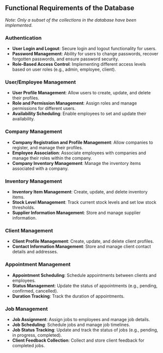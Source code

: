 ## Functional Requirements of the Database

*Note: Only a subset of the collections in the database have been implemented.*

### Authentication

- **User Login and Logout**: Secure login and logout functionality for users.
- **Password Management**: Ability for users to change passwords, recover forgotten passwords, and ensure password security.
- **Role-Based Access Control**: Implementing different access levels based on user roles (e.g., admin, employee, client).

### User/Employee Management

- **User Profile Management**: Allow users to create, update, and delete their profiles.
- **Role and Permission Management**: Assign roles and manage permissions for different users.
- **Availability Scheduling**: Enable employees to set and update their availability.

### Company Management

- **Company Registration and Profile Management**: Allow companies to register, and manage their profiles.
- **Employee Association**: Associate employees with companies and manage their roles within the company.
- **Company Inventory Management**: Manage the inventory items associated with a company.

### Inventory Management

- **Inventory Item Management**: Create, update, and delete inventory items.
- **Stock Level Management**: Track current stock levels and set low stock thresholds.
- **Supplier Information Management**: Store and manage supplier information.

### Client Management

- **Client Profile Management**: Create, update, and delete client profiles.
- **Contact Information Management**: Store and manage client contact details and addresses.

### Appointment Management

- **Appointment Scheduling**: Schedule appointments between clients and employees.
- **Status Management**: Update the status of appointments (e.g., pending, confirmed, cancelled).
- **Duration Tracking**: Track the duration of appointments.

### Job Management

- **Job Assignment**: Assign jobs to employees and manage job details.
- **Job Scheduling**: Schedule jobs and manage job timelines.
- **Job Status Tracking**: Update and track the status of jobs (e.g., pending, in progress, completed).
- **Client Feedback Collection**: Collect and store client feedback for completed jobs.